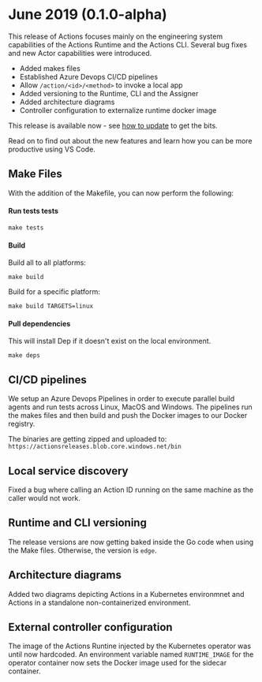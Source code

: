# June 2019 (0.1.0-alpha)

This release of Actions focuses mainly on the engineering system capabilities of the Actions Runtime and the Actions CLI.
Several bug fixes and new Actor capabilities were introduced.

* Added makes files
* Established Azure Devops CI/CD pipelines
* Allow ```/action/<id>/<method>``` to invoke a local app
* Added versioning to the Runtime, CLI and the Assigner
* Added architecture diagrams
* Controller configuration to externalize runtime docker image

This release is available now - see [how to update](/docs/supporting/howtoupdate.md) to get the bits.

Read on to find out about the new features and learn how you can be more productive using VS Code.

## Make Files

With the addition of the Makefile, you can now perform the following:

#### Run tests tests

```
make tests 
```

#### Build

Build all to all platforms:

```
make build
```

Build for a specific platform:

```
make build TARGETS=linux
```

#### Pull dependencies

This will install Dep if it doesn't exist on the local environment.

```
make deps
```

## CI/CD pipelines

We setup an Azure Devops Pipelines in order to execute parallel build agents and run tests across Linux, MacOS and Windows.
The pipelines run the makes files and then build and push the Docker images to our Docker registry.

The binaries are getting zipped and uploaded to: ```https://actionsreleases.blob.core.windows.net/bin```

## Local service discovery

Fixed a bug where calling an Action ID running on the same machine as the caller would not work.

## Runtime and CLI versioning

The release versions are now getting baked inside the Go code when using the Make files. Otherwise, the version is ```edge```.

## Architecture diagrams

Added two diagrams depicting Actions in a Kubernetes environmnet and Actions in a standalone non-containerized environment.

## External controller configuration

The image of the Actions Runtine injected by the Kubernetes operator was until now hardcoded.
An environment variable named ```RUNTIME_IMAGE``` for the operator container now sets the Docker image used for the sidecar container.
